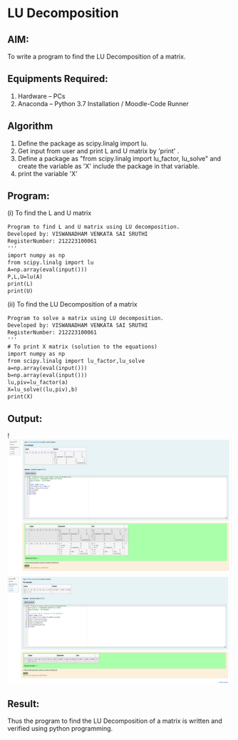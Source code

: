 # LU Decomposition 

## AIM:
To write a program to find the LU Decomposition of a matrix.

## Equipments Required:
1. Hardware – PCs
2. Anaconda – Python 3.7 Installation / Moodle-Code Runner

## Algorithm
1. Define the package as scipy.linalg import lu.
2. Get input from user and print L and U matrix by 'print' .
3. Define a package as "from scipy.linalg import lu_factor, lu_solve" and create the variable as 'X' include the package in that variable.
4. print the variable 'X'

## Program:
(i) To find the L and U matrix
```
Program to find L and U matrix using LU decomposition.
Developed by: VISWANADHAM VENKATA SAI SRUTHI 
RegisterNumber: 212223100061
'''
import numpy as np
from scipy.linalg import lu
A=np.array(eval(input()))
P,L,U=lu(A)
print(L)
print(U)
```
(ii) To find the LU Decomposition of a matrix
```
Program to solve a matrix using LU decomposition.
Developed by: VISWANADHAM VENKATA SAI SRUTHI
RegisterNumber: 212223100061 
'''
# To print X matrix (solution to the equations)
import numpy as np
from scipy.linalg import lu_factor,lu_solve
a=np.array(eval(input()))
b=np.array(eval(input()))
lu,piv=lu_factor(a)
X=lu_solve((lu,piv),b)
print(X)
```
## Output:
!![OUTPUT](<LU SS 01.png>)
![OUTPUT](<LU SS 02.png>)

## Result:
Thus the program to find the LU Decomposition of a matrix is written and verified using python programming.

